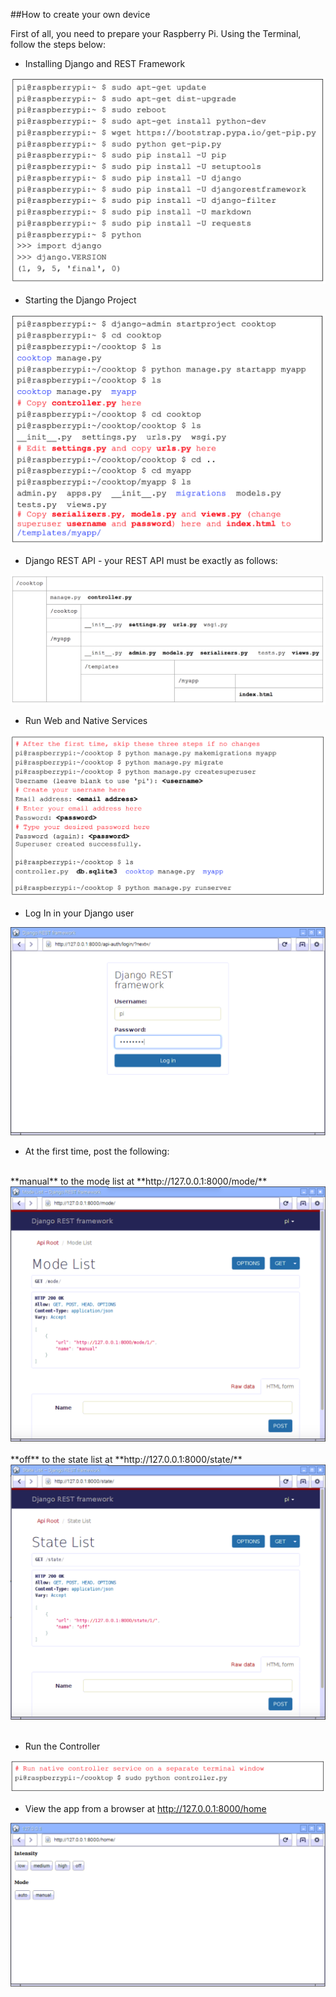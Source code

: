 ##How to create your own device

First of all, you need to prepare your Raspberry Pi. Using the Terminal, follow the steps below:

* Installing Django and REST Framework
<div style="text-align:center"><img src ="https://github.com/gabimachado/cooktop-IoT/blob/master/doc/django.png" /></div>

* Starting the Django Project
<div style="text-align:center"><img src ="https://github.com/gabimachado/cooktop-IoT/blob/master/doc/myapp.png" /></div>

* Django REST API - your REST API must be exactly as follows:
<div style="text-align:center"><img src ="https://github.com/gabimachado/cooktop-IoT/blob/master/doc/restapi.png" /></div>

* Run Web and Native Services
<div style="text-align:center"><img src ="https://github.com/gabimachado/cooktop-IoT/blob/master/doc/djangoserver.png" /></div>

* Log In in your Django user
<div style="text-align:center"><img src ="https://github.com/gabimachado/cooktop-IoT/blob/master/doc/admin.png" /></div>

* At the first time, post the following:
<br>
**manual** to the mode list at **http://127.0.0.1:8000/mode/**
<div style="text-align:center"><img src ="https://github.com/gabimachado/cooktop-IoT/blob/master/doc/mode.png" /></div>
<br>
**off** to the state list at **http://127.0.0.1:8000/state/**
<div style="text-align:center"><img src ="https://github.com/gabimachado/cooktop-IoT/blob/master/doc/state.png" /></div>
<br>

* Run the Controller
<div style="text-align:center"><img src ="https://github.com/gabimachado/cooktop-IoT/blob/master/doc/controller.png" /></div>

* View the app from a browser at http://127.0.0.1:8000/home 
<div style="text-align:center"><img src ="https://github.com/gabimachado/cooktop-IoT/blob/master/doc/index.png" /></div>




